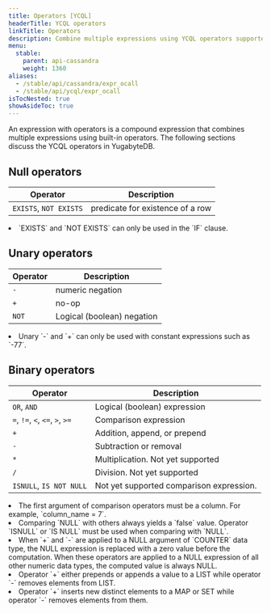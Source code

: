 ```yaml
---
title: Operators [YCQL]
headerTitle: YCQL operators
linkTitle: Operators
description: Combine multiple expressions using YCQL operators supported in YugabyteDB.
menu:
  stable:
    parent: api-cassandra
    weight: 1360
aliases:
  - /stable/api/cassandra/expr_ocall
  - /stable/api/ycql/expr_ocall
isTocNested: true
showAsideToc: true
---
```


An expression with operators is a compound expression that combines multiple expressions using built-in operators. The following sections discuss the YCQL operators in YugabyteDB.

## Null operators

| Operator | Description |
|----------|-------------|
| `EXISTS`, `NOT EXISTS` | predicate for existence of a row |

<li> `EXISTS` and `NOT EXISTS` can only be used in the `IF` clause.

## Unary operators

| Operator | Description |
|----------|-------------|
| `-` | numeric negation |
| `+` | no-op |
| `NOT` | Logical (boolean) negation |

<li> Unary `-` and `+` can only be used with constant expressions such as `-77`.

## Binary operators

| Operator | Description |
|----------|-------------|
| `OR`, `AND`| Logical (boolean) expression |
| `=`, `!=`, `<`, `<=`, `>`, `>=` | Comparison expression |
| `+` | Addition, append, or prepend |
| `-` | Subtraction or removal |
| `*` | Multiplication. Not yet supported |
| `/` | Division. Not yet supported |
| `ISNULL`, `IS NOT NULL` | Not yet supported comparison expression. |

<li>The first argument of comparison operators must be a column. For example, `column_name = 7`.</li>
<li>Comparing `NULL` with others always yields a `false` value. Operator `ISNULL` or `IS NULL` must be used when comparing with `NULL`.</li>
<li>When `+` and `-` are applied to a NULL argument of `COUNTER` data type, the NULL expression is replaced with a zero value before the computation. When these operators are applied to a NULL expression of all other numeric data types, the computed value is always NULL.</li>
<li>Operator `+` either prepends or appends a value to a LIST while operator `-` removes elements from LIST.</li>
<li>Operator `+` inserts new distinct elements to a MAP or SET while operator `-` removes elements from them.</li>
